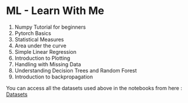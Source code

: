 # **ML - Learn With Me**

1. Numpy Tutorial for beginners
2. Pytorch Basics
3. Statistical Measures
4. Area under the curve
5. Simple Linear Regression
6. Introduction to Plotting
7. Handling with Missing Data
8. Understanding Decision Trees and Random Forest
9. Introduction to backpropagation

You can access all the datasets used above in the notebooks from here : [Datasets](https://drive.google.com/drive/folders/1sV9kc7KQLcPsUNzOumfZv8njwiSpRWgT?usp=share_link)
